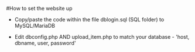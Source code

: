 #How to set the website up

- Copy/paste the code within the file dblogin.sql (SQL folder) to MySQL/MariaDB

- Edit dbconfig.php AND upload_item.php to match your database - 'host, dbname, user, password'
